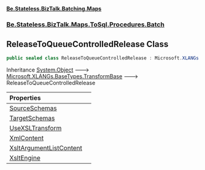 #### [Be.Stateless.BizTalk.Batching.Maps](README.md 'README')
### [Be.Stateless.BizTalk.Maps.ToSql.Procedures.Batch](Be.Stateless.BizTalk.Maps.ToSql.Procedures.Batch.md 'Be.Stateless.BizTalk.Maps.ToSql.Procedures.Batch')

## ReleaseToQueueControlledRelease Class

```csharp
public sealed class ReleaseToQueueControlledRelease : Microsoft.XLANGs.BaseTypes.TransformBase
```

Inheritance [System.Object](https://docs.microsoft.com/en-us/dotnet/api/System.Object 'System.Object') &#129106; [Microsoft.XLANGs.BaseTypes.TransformBase](https://docs.microsoft.com/en-us/dotnet/api/Microsoft.XLANGs.BaseTypes.TransformBase 'Microsoft.XLANGs.BaseTypes.TransformBase') &#129106; ReleaseToQueueControlledRelease

| Properties | |
| :--- | :--- |
| [SourceSchemas](ReleaseToQueueControlledRelease.SourceSchemas.md 'Be.Stateless.BizTalk.Maps.ToSql.Procedures.Batch.ReleaseToQueueControlledRelease.SourceSchemas') | |
| [TargetSchemas](ReleaseToQueueControlledRelease.TargetSchemas.md 'Be.Stateless.BizTalk.Maps.ToSql.Procedures.Batch.ReleaseToQueueControlledRelease.TargetSchemas') | |
| [UseXSLTransform](ReleaseToQueueControlledRelease.UseXSLTransform.md 'Be.Stateless.BizTalk.Maps.ToSql.Procedures.Batch.ReleaseToQueueControlledRelease.UseXSLTransform') | |
| [XmlContent](ReleaseToQueueControlledRelease.XmlContent.md 'Be.Stateless.BizTalk.Maps.ToSql.Procedures.Batch.ReleaseToQueueControlledRelease.XmlContent') | |
| [XsltArgumentListContent](ReleaseToQueueControlledRelease.XsltArgumentListContent.md 'Be.Stateless.BizTalk.Maps.ToSql.Procedures.Batch.ReleaseToQueueControlledRelease.XsltArgumentListContent') | |
| [XsltEngine](ReleaseToQueueControlledRelease.XsltEngine.md 'Be.Stateless.BizTalk.Maps.ToSql.Procedures.Batch.ReleaseToQueueControlledRelease.XsltEngine') | |
